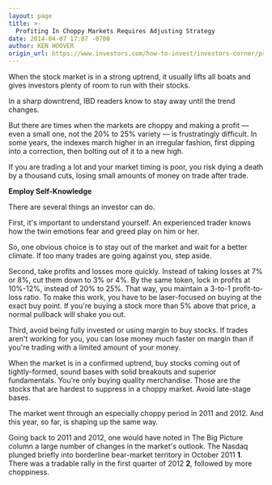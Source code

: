 ```yaml
---
layout: page
title: >-
  Profiting In Choppy Markets Requires Adjusting Strategy
date: 2014-04-07 17:07 -0700
author: KEN HOOVER
origin_url: https://www.investors.com/how-to-invest/investors-corner/profiting-in-choppy-markets-requires-adjusting-strategy/
---
```


When the stock market is in a strong uptrend, it usually lifts all boats and gives investors plenty of room to run with their stocks.

In a sharp downtrend, IBD readers know to stay away until the trend changes.

But there are times when the markets are choppy and making a profit — even a small one, not the 20% to 25% variety — is frustratingly difficult. In some years, the indexes march higher in an irregular fashion, first dipping into a correction, then bolting out of it to a new high.

If you are trading a lot and your market timing is poor, you risk dying a death by a thousand cuts, losing small amounts of money on trade after trade.

**Employ Self-Knowledge**

There are several things an investor can do.

First, it's important to understand yourself. An experienced trader knows how the twin emotions fear and greed play on him or her.

So, one obvious choice is to stay out of the market and wait for a better climate. If too many trades are going against you, step aside.

Second, take profits and losses more quickly. Instead of taking losses at 7% or 8%, cut them down to 3% or 4%. By the same token, lock in profits at 10%-12%, instead of 20% to 25%. That way, you maintain a 3-to-1 profit-to-loss ratio. To make this work, you have to be laser-focused on buying at the exact buy point. If you're buying a stock more than 5% above that price, a normal pullback will shake you out.

Third, avoid being fully invested or using margin to buy stocks. If trades aren't working for you, you can lose money much faster on margin than if you're trading with a limited amount of your money.

When the market is in a confirmed uptrend, buy stocks coming out of tightly-formed, sound bases with solid breakouts and superior fundamentals. You're only buying quality merchandise. Those are the stocks that are hardest to suppress in a choppy market. Avoid late-stage bases.

The market went through an especially choppy period in 2011 and 2012. And this year, so far, is shaping up the same way.

Going back to 2011 and 2012, one would have noted in The Big Picture column a large number of changes in the market's outlook. The Nasdaq plunged briefly into borderline bear-market territory in October 2011 **1**. There was a tradable rally in the first quarter of 2012 **2**, followed by more choppiness.
